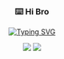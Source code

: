 <p align="center">
  <h3 align="center">⌨️ Hi Bro</h3>
</p>

<p align="center">
  <a href="https://git.io/typing-svg"><img src="https://readme-typing-svg.herokuapp.com?font=Asimovian&pause=1000&color=F758DF&background=F8FFD900&center=true&random=true&width=435&lines=I+am+a+student+of+MIPT;I+love+IT+and+swimming;Do+you+know+DOOM%3F" alt="Typing SVG" /></a>
</p>

<p align="center">
    <img src="https://freshidea.com/jonah/app/github-search-results/readme-typing-svg/index.php"/></a>
    <img src="https://img.shields.io/discord/819650821314052106?color=7289DA&logo=dis&logoColor=white&style=for-the-badge"/></a>
</p>
